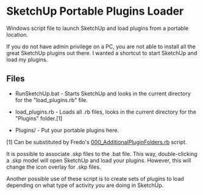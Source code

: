 # SketchUp Portable Plugins Loader #

Windows script file to launch SketchUp and load plugins from a portable location.

If you do not have admin privilege on a PC, you are not able to  install all the great SketchUp plugins out there. I wanted a shortcut to start SketchUp and load my plugins.

## Files ##

* RunSketchUp.bat - Starts SketchUp and looks in the current directory for the "load_plugins.rb" file.

* load_plugins.rb - Loads all .rb files, looks in the current directory for the "Plugins" folder.[1]

* Plugins/ - Put your portable plugins here.

[1] Can be substituted by Fredo's [000_AdditionalPluginFolders.rb](http://forums.sketchucation.com/viewtopic.php?f=323&t=39073&start=0) script. 


It is possible to associate .skp files to the .bat file. This way, double-clicking a .skp model will open SketchUp and load your plugins. However, this will change the icon overlay for .skp files.

Another possible use of these script is to create sets of plugins to load depending on what type of activity you are doing in SketchUp.
